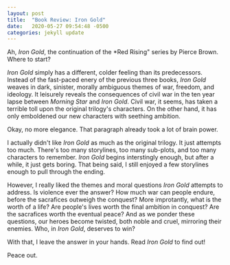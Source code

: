 ```yaml
---
layout: post
title:  "Book Review: Iron Gold"
date:   2020-05-27 09:54:48 -0500
categories: jekyll update
---
```


Ah, *Iron Gold*, the continuation of the *Red Rising" series by Pierce Brown. Where to start?

*Iron Gold* simply has a different, colder feeling than its predecessors. Instead of the fast-paced
enery of the previous three books, *Iron Gold* weaves in dark, sinister, morally ambiguous themes of
war, freedom, and ideology. It leisurely reveals the consequences of civil war in the ten year lapse
between *Morning Star* and *Iron Gold*. Civil war, it seems, has taken a terrible toll upon the original
trilogy's characters. On the other hand, it has only emboldened our new characters with seething
ambition.

Okay, no more elegance. That paragraph already took a lot of brain power.

I actually didn't like *Iron Gold* as much as the original trilogy. It just attempts too much. There's
too many storylines, too many sub-plots, and too many characters to remember. *Iron Gold* begins
interstingly enough, but after a while, it just gets boring. That being said, I still enjoyed a few
storylines enough to pull through the ending. 

However, I really liked the themes and moral questions *Iron Gold* attempts to address. Is violence
ever the answer? How much war can people endure, before the sacrafices outweigh the conquest? More
improtantly, what is the worth of a life? Are people's lives worth the final ambition in conquest?
Are the sacrafices worth the eventual peace? And as we ponder these questions, our heroes become
twisted, both noble and cruel, mirroring their enemies. Who, in *Iron Gold*, deserves to win?

With that, I leave the answer in your hands. Read *Iron Gold* to find out!

Peace out.


